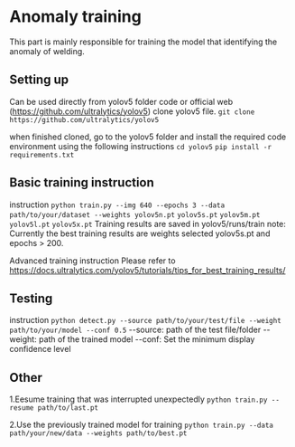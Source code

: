 # Anomaly training

This part is mainly responsible for training the model that identifying the anomaly of welding.

## Setting up

Can be used directly from yolov5 folder code or official web (https://github.com/ultralytics/yolov5) clone yolov5 file.
`git clone https://github.com/ultralytics/yolov5`

when finished cloned, go to the yolov5 folder and install the required code environment using the following instructions
`cd yolov5`
`pip install -r requirements.txt`

## Basic training instruction
instruction
`python train.py --img 640 --epochs 3 --data path/to/your/dataset --weights yolov5n.pt`
                                                                           `yolov5s.pt`
                                                                           `yolov5m.pt`
                                                                           `yolov5l.pt`
                                                                           `yolov5x.pt`
Training results are saved in yolov5/runs/train
note: Currently the best training results are weights selected yolov5s.pt and epochs > 200.

Advanced training instruction
Please refer to https://docs.ultralytics.com/yolov5/tutorials/tips_for_best_training_results/

## Testing

instruction
`python detect.py --source path/to/your/test/file --weight path/to/your/model --conf 0.5`
--source: path of the test file/folder
--weight: path of the trained model
--conf: Set the minimum display confidence level

## Other
1.Eesume training that was interrupted unexpectedly
`python train.py --resume path/to/last.pt`

2.Use the previously trained model for training
`python train.py --data path/your/new/data --weights path/to/best.pt`
